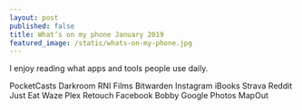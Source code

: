 ```yaml
---
layout: post
published: false
title: What’s on my phone January 2019
featured_image: /static/whats-on-my-phone.jpg
---
```


I enjoy reading what apps and tools people use daily.

PocketCasts
Darkroom
RNI Films
Bitwarden
Instagram
iBooks
Strava
Reddit
Just Eat
Waze
Plex
Retouch
Facebook
Bobby
Google Photos
MapOut

